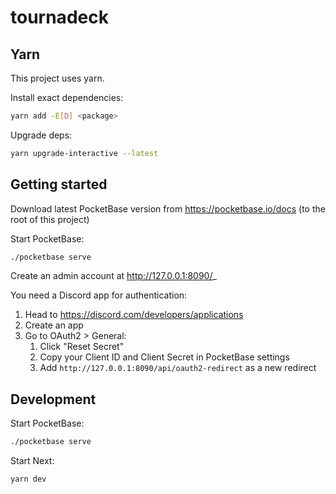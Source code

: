 # tournadeck

## Yarn

This project uses yarn.

Install exact dependencies:

```bash
yarn add -E[D] <package>
```

Upgrade deps:

```bash
yarn upgrade-interactive --latest
```

## Getting started

Download latest PocketBase version from https://pocketbase.io/docs (to the root of this project)

Start PocketBase:

```bash
./pocketbase serve
```

Create an admin account at http://127.0.0.1:8090/_

You need a Discord app for authentication:

1. Head to https://discord.com/developers/applications
2. Create an app
3. Go to OAuth2 > General:
   1. Click "Reset Secret"
   2. Copy your Client ID and Client Secret in PocketBase settings
   3. Add `http://127.0.0.1:8090/api/oauth2-redirect` as a new redirect

## Development

Start PocketBase:

```bash
./pocketbase serve
```

Start Next:

```bash
yarn dev
```
